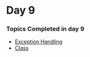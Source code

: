 # Day 9 

### Topics Completed in day 9

  - [Exception Handling](https://github.com/imbelal/100DaysOfPython/blob/master/Day%209/ExceptionHandling.py)
  - [Class](https://github.com/imbelal/100DaysOfPython/blob/master/Day%209/Class.py)
